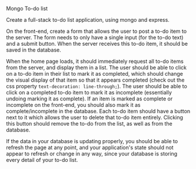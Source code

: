 Mongo To-do list

Create a full-stack to-do list application, using mongo and express.

On the front-end, create a form that allows the user to post a to-do item to the server. The form needs to only have a single input (for the to-do text) and a submit button. When the server receives this to-do item, it should be saved in the database. 

When the home page loads, it should immediately request all to-do items from the server, and display them in a list. 
The user should be able to click on a to-do item in their list to mark it as completed, which should change the visual display of that item so that it appears completed (check out the css property `text-decoration: line-through;`). 
The user should be able to click on a completed to-do item to mark it as incomplete (essentially undoing marking it as complete).
If an item is marked as complete or incomplete on the front-end, you should also mark it as complete/incomplete in the database.
Each to-do item should have a button next to it which allows the user to delete that to-do item entirely. Clicking this button should remove the to-do from the list, as well as from the database.

If the data in your database is updating properly, you should be able to refresh the page at any point, and your application's state should not appear to refresh or change in any way, since your database is storing every detail of your to-do list. 


